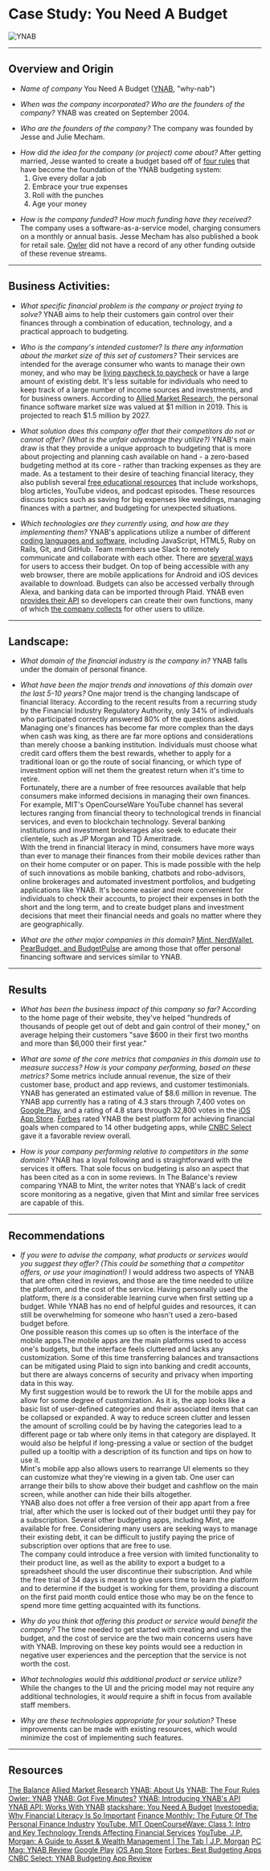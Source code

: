 # Case Study: You Need A Budget
![YNAB](https://i.pcmag.com/imagery/reviews/06ASENKMZog1kcouxACmn5a-14.1586196394.fit_scale.size_1028x578.png)


---
## Overview and Origin

* *Name of company*
You Need A Budget ([YNAB](https://www.youneedabudget.com/about-us/), "why-nab")
>
* *When was the company incorporated? Who are the founders of the company?*
YNAB was created on September 2004.
>
* *Who are the founders of the company?*
The company was founded by Jesse and Julie Mecham.
>
* *How did the idea for the company (or project) come about?*
After getting married, Jesse wanted to create a budget based off of [four rules](https://www.youneedabudget.com/the-four-rules/) that have become the foundation of the YNAB budgeting system:
  1. Give every dollar a job
  2. Embrace your true expenses
  3. Roll with the punches
  4. Age your money
>
* *How is the company funded? How much funding have they received?*
The company uses a software-as-a-service model, charging consumers on a monthly or annual basis. Jesse Mecham has also published a book for retail sale. [Owler](https://www.owler.com/company/youneedabudget?on=true) did not have a record of any other funding outside of these revenue streams.

<Resources>
<YNAB: About Us>
<YNAB: The Four Rules>
<Owler: YNAB>


---
## Business Activities:

* *What specific financial problem is the company or project trying to solve?*
YNAB aims to help their customers gain control over their finances through a combination of education, technology, and a practical approach to budgeting.
>
* *Who is the company's intended customer?  Is there any information about the market size of this set of customers?*
Their services are intended for the average consumer who wants to manage their own money, and who may be [living paycheck to paycheck](https://www.thebalance.com/ynab-vs-mint-5095744) or have a large amount of existing debt. It's less suitable for individuals who need to keep track of a large number of income sources and investments, and for business owners. According to [Allied Market Research](https://www.alliedmarketresearch.com/personal-finance-software-market), the personal finance software market size was valued at \$1 million in 2019. This is projected to reach $1.5 million by 2027.
>
* *What solution does this company offer that their competitors do not or cannot offer? (What is the unfair advantage they utilize?)*
YNAB's main draw is that they provide a unique approach to budgeting that is more about projecting and planning cash available on hand - a zero-based budgeting method at its core - rather than tracking expenses as they are made. As a testament to their desire of teaching financial literacy, they also publish several [free educational resources](https://www.youneedabudget.com/got-five-minutes/) that include workshops, blog articles, YouTube videos, and podcast episodes. These resources discuss topics such as saving for big expenses like weddings, managing finances with a partner, and budgeting for unexpected  situations.
>
* *Which technologies are they currently using, and how are they implementing them?*
YNAB's applications utilize a number of different [coding languages and software](https://stackshare.io/you-need-a-budget/you-need-a-budget), including JavaScript, HTML5, Ruby on Rails, Git, and GitHub. Team members use Slack to remotely communicate and collaborate with each other.
There are [several ways](https://www.youneedabudget.com/our-app-lineup/) for users to access their budget. On top of being accessible with any web browser, there are mobile applications for Android and iOS devices available to download. Budgets can also be accessed verbally through Alexa, and banking data can be imported through Plaid. YNAB even [provides their API](https://www.youneedabudget.com/introducing-ynabs-api/) so developers can create their own functions, many of which [the company collects](https://api.youneedabudget.com/#works-with-ynab-official) for other users to utilize.

<Resources>
<The Balance: YNAB vs Mint>
<Allied Market Research: Personal Finance Software Market>
<YNAB: Got Five Minutes?>
<YNAB: Introducing YNAB's API>
<YNAB API: Works With YNAB>
<stackshare: You Need A Budget>

---
## Landscape:

* *What domain of the financial industry is the company in?*
YNAB falls under the domain of personal finance.
>
* *What have been the major trends and innovations of this domain over the last 5-10 years?*
One major trend is the changing landscape of financial literacy. According to the recent results from a recurring study by the Financial Industry Regulatory Authority, only 34% of individuals who participated correctly answered 80% of the questions asked. Managing one's finances has become far more complex than the days when cash was king, as there are far more options and considerations than merely choose a banking institution. Individuals must choose what credit card offers them the best rewards, whether to apply for a traditional loan or go the route of social financing, or which type of investment option will net them the greatest return when it's time to retire.
<br> Fortunately, there are a number of free resources available that help consumers make informed decisions in managing their own finances. For example, MIT's OpenCourseWare YouTube channel has several lectures ranging from financial theory to technological trends in financial services, and even to blockchain technology. Several banking institutions and investment brokerages also seek to educate their clientele, such as JP Morgan and TD Ameritrade.
<br> With the trend in financial literacy in mind, consumers have more ways than ever to manage their finances from their mobile devices rather than on their home computer or on paper. This is made possible with the help of such innovations as mobile banking, chatbots and robo-advisors, online brokerages and automated investment portfolios, and budgeting applications like YNAB. It's become easier and more convenient for individuals to check their accounts, to project their expenses in both the short and the long term, and to create budget plans and investment decisions that meet their financial needs and goals no matter where they are geographically.
>
* *What are the other major companies in this domain?*
[Mint, NerdWallet,](https://www.pcmag.com/reviews/ynab) [PearBudget, and BudgetPulse](https://www.owler.com/company/youneedabudget?on=true) are among those that offer personal financing software and services similar to YNAB.

<Resources>
<Investopedia: Why Financial Literacy Is So Important>
<Finance Monthly: The Future Of The Personal Finance Industry>
<YouTube, MIT OpenCourseWave: Class 1: Intro and Key Technology Trends Affecting Financial Services>
<YouTube, J.P. Morgan: A Guide to Asset & Wealth Management | The Tab | J.P. Morgan>
<PC Mag: YNAB Review>
<Owler: YNAB>

---
## Results

* *What has been the business impact of this company so far?*
According to the home page of their website, they've helped "hundreds of thousands of people get out of debt and gain control of their money," on average helping their customers "save \$600 in their first two months and more than \$6,000 their first year." 
>
* *What are some of the core metrics that companies in this domain use to measure success? How is your company performing, based on these metrics?*
Some metrics include annual revenue, the size of their customer base, product and app reviews, and customer testimonials.
<br>YNAB has generated an estimated value of $8.6 million in revenue. The YNAB app currently has a rating of 4.3 stars through 7,400 votes on [Google Play](https://play.google.com/store/apps/details?id=com.youneedabudget.evergreen.app&hl=en_US&gl=US), and a rating of 4.8 stars through 32,800 votes in the [iOS App Store](https://apps.apple.com/us/app/ynab-you-need-a-budget/id1010865877). [Forbes](https://www.forbes.com/advisor/banking/best-budgeting-apps/) rated YNAB the best platform for achieving financial goals when compared to 14 other budgeting apps, while [CNBC Select](https://www.cnbc.com/select/ynab-budgeting-app-review/) gave it a favorable review overall.
>
* *How is your company performing relative to competitors in the same domain?*
YNAB has a loyal following and is straightforward with the services it offers. That sole focus on budgeting is also an aspect that has been cited as a con in some reviews. In The Balance's review comparing YNAB to Mint, the writer notes that YNAB's lack of credit score monitoring as a negative, given that Mint and similar free services are capable of this.

<Resources>
<Owler: YNAB>
<Google Play>
<iOS App Store>
<Forbes: Best Budgeting Apps>
<CNBC Select: YNAB Budgeting App Review>
<The Balance: YNAB vs Mint>

---
## Recommendations

* *If you were to advise the company, what products or services would you suggest they offer? (This could be something that a competitor offers, or use your imagination!)*
I would address two aspects of YNAB that are often cited in reviews, and those are the time needed to utilize the platform, and the cost of the service. Having personally used the platform, there *is* a considerable learning curve when first setting up a budget. While YNAB has no end of helpful guides and resources, it can still be overwhelming for someone who hasn't used a zero-based budget before.
<br>One possible reason this comes up so often is the interface of the mobile apps.The mobile apps are the main platforms used to access one's budgets, but the interface feels cluttered and lacks any customization. Some of this time transferring balances and transactions can be mitigated using Plaid to sign into banking and credit accounts, but there are always concerns of security and privacy when importing data in this way.
<br>My first suggestion would be to rework the UI for the mobile apps and allow for some degree of customization. As it is, the app looks like a basic list of user-defined categories and their associated items that can be collapsed or expanded. A way to reduce screen clutter and lessen the amount of scrolling could be by having the categories lead to a different page or tab where only items in that category are displayed. It would also be helpful if long-pressing a value or section of the budget pulled up a tooltip with a description of its function and tips on how to use it.
<br>Mint's mobile app also allows users to rearrange UI elements so they can customize what they're viewing in a given tab. One user can arrange their bills to show above their budget and cashflow on the main screen, while another can hide their bills altogether.
<br>YNAB also does not offer a free version of their app apart from a free trial, after which the user is locked out of their budget until they pay for a subscription. Several other budgeting apps, including Mint, are available for free. Considering many users are seeking ways to manage their existing debt, it can be difficult to justify paying the price of subscription over options that are free to use.
<br>The company could introduce a free version with limited functionality to their product line, as well as the ability to export a budget to a spreadsheet should the user discontinue their subscription. And while the free trial of 34 days is meant to give users time to learn the platform and to determine if the budget is working for them, providing a discount on the first paid month could entice those who may be on the fence to spend more time getting acquainted with its functions.
>
* *Why do you think that offering this product or service would benefit the company?*
The time needed to get started with creating and using the budget, and the cost of service are the two main concerns users have with YNAB. Improving on these key points would see a reduction in negative user experiences and the perception that the service is not worth the cost.
>
* *What technologies would this additional product or service utilize?*
While the changes to the UI and the pricing model may not require any additional technologies, it *would* require a shift in focus from available staff members.
>
* *Why are these technologies appropriate for your solution?*
These improvements can be made with existing resources, which would minimize the cost of implementing such features.


---
## Resources
[The Balance](https://www.thebalance.com/ynab-vs-mint-5095744)
[Allied Market Research](https://www.alliedmarketresearch.com/personal-finance-software-market)
[YNAB: About Us](https://www.youneedabudget.com/about-us/)
[YNAB: The Four Rules](https://www.youneedabudget.com/the-four-rules/)
[Owler: YNAB](https://www.owler.com/company/youneedabudget?on=true)
[YNAB: Got Five Minutes?](https://www.youneedabudget.com/got-five-minutes/)
[YNAB: Introducing YNAB's API](https://www.youneedabudget.com/introducing-ynabs-api/)
[YNAB API: Works With YNAB](https://api.youneedabudget.com/#works-with-ynab-official)
[stackshare: You Need A Budget](https://stackshare.io/you-need-a-budget/you-need-a-budget)
[Investopedia: Why Financial Literacy Is So Important](https://www.investopedia.com/articles/investing/100615/why-financial-literacy-and-education-so-important.asp)
[Finance Monthly: The Future Of The Personal Finance Industry](https://www.finance-monthly.com/2020/10/the-future-of-the-personal-finance-industry/)
[YouTube, MIT OpenCourseWave: Class 1: Intro and Key Technology Trends Affecting Financial Services](https://www.youtube.com/watch?v=90JWoR9MfYU)
[YouTube, J.P. Morgan: A Guide to Asset & Wealth Management | The Tab | J.P. Morgan](https://www.youtube.com/watch?v=a8ibmmzBZdQ)
[PC Mag: YNAB Review](https://www.pcmag.com/reviews/ynab)
[Google Play](https://play.google.com/store/apps/details?id=com.youneedabudget.evergreen.app&hl=en_US&gl=US)
[iOS App Store](https://apps.apple.com/us/app/ynab-you-need-a-budget/id1010865877)
[Forbes: Best Budgeting Apps](https://www.forbes.com/advisor/banking/best-budgeting-apps/)
[CNBC Select: YNAB Budgeting App Review](https://www.cnbc.com/select/ynab-budgeting-app-review/)